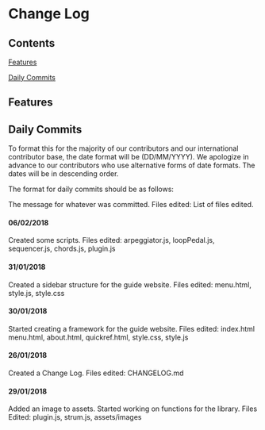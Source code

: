 # Change Log

## Contents

[Features](#features)

[Daily Commits](#daily-commits)

## Features

## Daily Commits

To format this for the majority of our contributors and our international contributor base, the date format will be (DD/MM/YYYY). We apologize in advance to our contributors who use alternative forms of date formats. The dates will be in descending order.

The format for daily commits should be as follows:

The message for whatever was committed. Files edited: List of files edited.

#### 06/02/2018

Created some scripts. Files edited: arpeggiator.js, loopPedal.js, sequencer.js, chords.js, plugin.js

#### 31/01/2018

Created a sidebar structure for the guide website. Files edited: menu.html, style.js, style.css

#### 30/01/2018

Started creating a framework for the guide website. Files edited: index.html menu.html, about.html, quickref.html, style.css, style.js

#### 26/01/2018

Created a Change Log. Files edited: CHANGELOG.md

#### 29/01/2018

Added an image to assets. Started working on functions for the library. Files Edited: plugin.js, strum.js, assets/images
